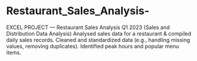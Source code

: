 # Restaurant_Sales_Analysis-
EXCEL PROJECT — Restaurant Sales Analysis Q1 2023 (Sales and Distribution Data Analysis) Analysed sales data for a restaurant &amp; compiled daily sales records. Cleaned and standardized data (e.g., handling missing values, removing duplicates). Identified peak hours and popular menu items.
